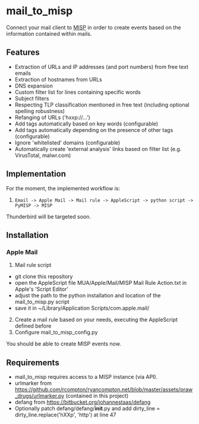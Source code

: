# mail_to_misp

Connect your mail client to [MISP](https://github.com/MISP/MISP) in order to create events based on the information contained within mails.

## Features

- Extraction of URLs and IP addresses (and port numbers) from free text emails
- Extraction of hostnames from URLs
- DNS expansion 
- Custom filter list for lines containing specific words
- Subject filters
- Respecting TLP classification mentioned in free text (including optional spelling robustness)
- Refanging of URLs ('hxxp://...')
- Add tags automatically based on key words (configurable)
- Add tags automatically depending on the presence of other tags (configurable)
- Ignore 'whitelisted' domains (configurable)
- Automatically create 'external analysis' links based on filter list (e.g. VirusTotal, malwr.com)

## Implementation

For the moment, the implemented workflow is:

1. `Email -> Apple Mail -> Mail rule -> AppleScript -> python script -> PyMISP -> MISP`

Thunderbird will be targeted soon.

## Installation

### Apple Mail

1. Mail rule script
- git clone this repository
- open the AppleScript file MUA/Apple/Mail/MISP Mail Rule Action.txt in Apple's 'Script Editor'
- adjust the path to the python installation and location of the mail_to_misp.py script
- save it in ~/Library/Application Scripts/com.apple.mail/
2. Create a mail rule based on your needs, executing the AppleScript defined before
3. Configure mail_to_misp_config.py

You should be able to create MISP events now.



## Requirements

- mail_to_misp requires access to a MISP instance (via API).
- urlmarker from https://github.com/rcompton/ryancompton.net/blob/master/assets/praw_drugs/urlmarker.py (contained in this project)
- defang from https://bitbucket.org/johannestaas/defang
- Optionally patch defang/defang/__init__.py and add dirty_line = dirty_line.replace('hXXp', 'http') at line 47


